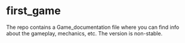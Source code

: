 # first_game
The repo contains a Game_documentation file where you can find info about the gameplay, mechanics, etc.
The version is non-stable.
